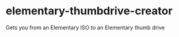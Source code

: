 elementary-thumbdrive-creator
=============================

Gets you from an Elementary ISO to an Elementary thumb drive
